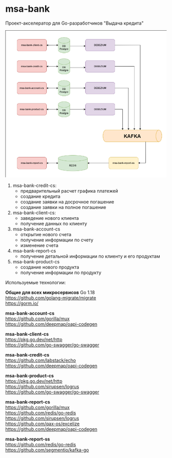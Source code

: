 # msa-bank

Проект-акселератор для Go-разработчиков "Выдача кредита"

![Архитектура](architecture.png)

1. msa-bank-credit-cs:
    * предварительный расчет графика платежей
    * создание кредита
    * создание заявки на досрочное погашение
    * создание заявки на полное погашение
2. msa-bank-client-cs:
    * заведение нового клиента
    * получение данных по клиенту
3. msa-bank-account-cs
    * открытие нового счета
    * получение информации по счету
    * изменение счета
4. msa-bank-report-cs
    * получение детальной информации по клиенту и его продуктам
5. msa-bank-product-cs
    * создание нового продукта
    * получение информации по продукту

Используемые технологии:
  
**Общие для всех микросервисов**
Go 1.18  
https://github.com/golang-migrate/migrate  
https://gorm.io/  
  
**msa-bank-account-cs**  
https://github.com/gorilla/mux  
https://github.com/deepmap/oapi-codegen  
  
**msa-bank-client-cs**  
https://pkg.go.dev/net/http  
https://github.com/go-swagger/go-swagger  
  
**msa-bank-credit-cs**  
https://github.com/labstack/echo  
https://github.com/deepmap/oapi-codegen  
  
**msa-bank-product-cs**  
https://pkg.go.dev/net/http  
https://github.com/sirupsen/logrus  
https://github.com/go-swagger/go-swagger  
  
**msa-bank-report-cs**  
https://github.com/gorilla/mux  
https://github.com/redis/go-redis  
https://github.com/sirupsen/logrus  
https://github.com/qax-os/excelize  
https://github.com/deepmap/oapi-codegen  
  
**msa-bank-report-ss**  
https://github.com/redis/go-redis  
https://github.com/segmentio/kafka-go  